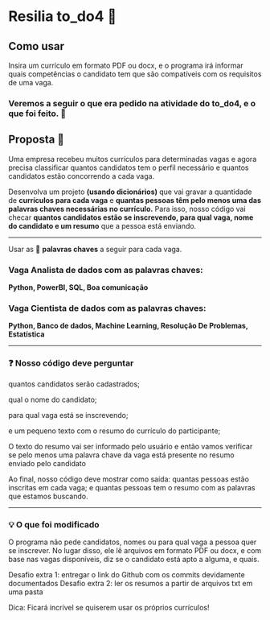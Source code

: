 <h1>Resilia to_do4 📒</h1>


<h2>Como usar</h2>
Insira um currículo em formato PDF ou docx, e o programa irá informar quais competências o candidato tem que são compatíveis com os requisitos de uma vaga.



<h3> Veremos a seguir o que era pedido na atividade do to_do4, e o que foi feito. 🚦</h3>

<h2>Proposta 📑</h2>
Uma empresa recebeu muitos currículos para determinadas vagas e agora precisa classificar quantos candidatos tem o perfil necessário e quantos candidatos estão concorrendo a cada vaga. 

Desenvolva um projeto **(usando dicionários)** que vai gravar a quantidade de **currículos para cada vaga** e **quantas pessoas têm pelo menos uma das palavras chaves necessárias no currículo.** Para isso, nosso código vai checar **quantos candidatos estão se inscrevendo, para qual vaga, nome do candidato e um resumo** que a pessoa está enviando.

___
Usar as 🔑 **palavras chaves** a seguir para cada vaga. 
<h3> Vaga Analista de dados com as palavras chaves: </h3>


  **Python, PowerBI, SQL, Boa comunicação**

<h3> Vaga Cientista de dados com as palavras chaves: </h3>

  **Python, Banco de dados, Machine Learning, Resolução De Problemas, Estatística**

___

<h3>❓ Nosso código deve perguntar</h2>
quantos candidatos serão cadastrados;

qual o nome do candidato;

para qual vaga está se inscrevendo;

e um pequeno texto com o resumo do currículo do participante;

O texto do resumo vai ser informado pelo usuário e então vamos verificar se pelo menos uma palavra chave da vaga está presente no resumo enviado pelo candidato

Ao final, nosso código deve mostrar como saída: quantas pessoas estão inscritas em cada vaga; e quantas pessoas tem o resumo com as palavras que estamos buscando.

___

<h3>💡 O que foi modificado</h3>
O programa não pede candidatos, nomes ou para qual vaga a pessoa quer se inscrever. No lugar disso, ele lê arquivos em formato PDF ou docx, e com base nas vagas disponíveis, diz se o candidato está apto a alguma, e quais.




Desafio extra 1: entregar o link do Github com os commits devidamente documentados
Desafio extra 2: ler os resumos a partir de arquivos txt em uma pasta 

Dica: Ficará incrível se quiserem usar os próprios currículos! 